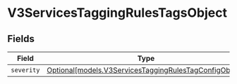 # V3ServicesTaggingRulesTagsObject


## Fields

| Field                                                                                                        | Type                                                                                                         | Required                                                                                                     | Description                                                                                                  |
| ------------------------------------------------------------------------------------------------------------ | ------------------------------------------------------------------------------------------------------------ | ------------------------------------------------------------------------------------------------------------ | ------------------------------------------------------------------------------------------------------------ |
| `severity`                                                                                                   | [Optional[models.V3ServicesTaggingRulesTagConfigObject]](../models/v3servicestaggingrulestagconfigobject.md) | :heavy_minus_sign:                                                                                           | N/A                                                                                                          |